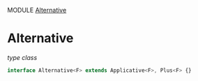 MODULE [Alternative](https://github.com/gcanti/fp-ts/blob/master/src/Alternative.ts)
# Alternative
*type class*
```ts
interface Alternative<F> extends Applicative<F>, Plus<F> {}
```